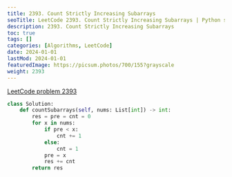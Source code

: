 ```yaml
---
title: 2393. Count Strictly Increasing Subarrays
seoTitle: LeetCode 2393. Count Strictly Increasing Subarrays | Python solution and explanation
description: 2393. Count Strictly Increasing Subarrays
toc: true
tags: []
categories: [Algorithms, LeetCode]
date: 2024-01-01
lastMod: 2024-01-01
featuredImage: https://picsum.photos/700/155?grayscale
weight: 2393
---
```


[LeetCode problem 2393](https://leetcode.com/problems/count-strictly-increasing-subarrays/)

```python
class Solution:
    def countSubarrays(self, nums: List[int]) -> int:
        res = pre = cnt = 0
        for x in nums:
            if pre < x:
                cnt += 1
            else:
                cnt = 1
            pre = x
            res += cnt
        return res

```
